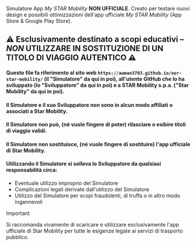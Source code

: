 Simulatore App _My STAR Mobility_ **NON UFFICIALE**.
Creato per testare nuovi design e possibili ottimizzazioni dell'app ufficiale _My STAR Mobility_ (App Store & Google Play Store).
## ⚠️ Esclusivamente destinato a scopi educativi – *NON* UTILIZZARE IN SOSTITUZIONE DI UN TITOLO DI VIAGGIO AUTENTICO ⚠️
#### Questo file fa riferimento al sito web ```https://awman3703.github.io/our-star-mobility/``` (il "Simulatore" da qui in poi), all'utente GitHub che lo ha sviluppato (lo "Sviluppatore" da qui in poi) e a STAR Mobility s.p.a. ("Star Mobility" da qui in poi).
#### Il Simulatore e il suo Sviluppatore non sono in alcun modo affiliati o associati a Star Mobility.
#### Il Simulatore non può, (né vuole fingere di poter) rilasciare o esibire titoli di viaggio validi.
#### Il Simulatore non sostituisce, (né vuole fingere di sostituire) l'app ufficiale di Star Mobility.
#### Utilizzando il Simulatore si solleva lo Sviluppatore da qualsiasi responsabilità circa:
- Eventuale utilizzo improprio del Simulatore
- Complicazioni legali derivate dall'utilizzo del Simulatore
- Utilizzo del Simulatore per scopi fraudolenti, di truffa o in altro modo ingannevoli

> [!IMPORTANT]
> Si raccomanda vivamente di scaricare e utilizzare esclusivamente l'app ufficiale di Star Mobility per tutte le esigenze legate ai servizi di trasporto pubblico.
